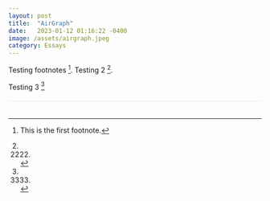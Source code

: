 ```yaml
---
layout: post
title:  "AirGraph"
date:   2023-01-12 01:16:22 -0400
image: /assets/airgraph.jpeg
category: Essays
---
```

Testing footnotes [^1]. Testing 2 [^2]. 

[^1]: This is the first footnote.

[^2]: 2222.

Testing 3 [^3]

[^3]: 3333.

<div class="c"></div>


<style>
    .c {
        margin-top: 20px;
        padding-top: 20px;
        border-top-width: 1px;
        border-top-style: solid;
        border-top-color: #eee;
    }
</style>